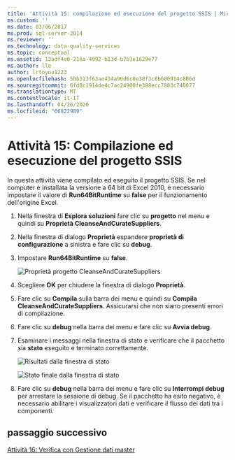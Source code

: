```yaml
---
title: 'Attività 15: compilazione ed esecuzione del progetto SSIS | Microsoft Docs'
ms.custom: ''
ms.date: 03/06/2017
ms.prod: sql-server-2014
ms.reviewer: ''
ms.technology: data-quality-services
ms.topic: conceptual
ms.assetid: 13adf4e0-216a-4992-b13d-b7b1e1629e77
ms.author: lle
author: lrtoyou1223
ms.openlocfilehash: 50b313f63ae434a96d6c0e38f3c8b600914c806d
ms.sourcegitcommit: 6fd8c1914de4c7ac24900fe388ecc7883c740077
ms.translationtype: MT
ms.contentlocale: it-IT
ms.lasthandoff: 04/26/2020
ms.locfileid: "66822989"
---
```

# <a name="task-15-building-and-running-the-ssis-project"></a>Attività 15: Compilazione ed esecuzione del progetto SSIS

  In questa attività viene compilato ed eseguito il progetto SSIS. Se nel computer è installata la versione a 64 bit di Excel 2010, è necessario impostare il valore di **Run64BitRuntime** su **false** per il funzionamento dell'origine Excel.  
  
1.  Nella finestra di **Esplora soluzioni** fare clic su **progetto** nel menu e quindi su **Proprietà CleanseAndCurateSuppliers**.  
  
2.  Nella finestra di dialogo **Proprietà** espandere **proprietà di configurazione** a sinistra e fare clic su **debug**.  
  
3.  Impostare **Run64BitRuntime** su **false**.  
  
     ![Proprietà progetto CleanseAndCurateSuppliers](../../2014/tutorials/media/et-buildingandrunningthessisproject-01.jpg "Proprietà progetto CleanseAndCurateSuppliers")  
  
4.  Scegliere **OK** per chiudere la finestra di dialogo **Proprietà**.  
  
5.  Fare clic su **Compila** sulla barra dei menu e quindi su **Compila CleanseAndCurateSuppliers**. Assicurarsi che non siano presenti errori di compilazione.  
  
6.  Fare clic su **debug** nella barra dei menu e fare clic su **Avvia debug**.  
  
7.  Esaminare i messaggi nella finestra di stato e verificare che il pacchetto sia **stato** eseguito e terminato correttamente.  
  
     ![Risultati dalla finestra di stato](../../2014/tutorials/media/et-buildingandrunningthessisproject-02.jpg "Risultati dalla finestra di stato")  
  
     ![Stato finale dalla finestra di stato](../../2014/tutorials/media/et-buildingandrunningthessisproject-03.jpg "Stato finale dalla finestra di stato")  
  
8.  Fare clic su **debug** nella barra dei menu e fare clic su **Interrompi debug** per arrestare la sessione di debug. Se il pacchetto ha esito negativo, è necessario abilitare i visualizzatori dati e verificare il flusso dei dati tra i componenti.  
  
## <a name="next-step"></a>passaggio successivo  
 [Attività 16: Verifica con Gestione dati master](../../2014/tutorials/task-16-verifying-with-master-data-manager.md)  
  
  
